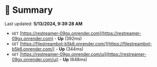 # 📖 Summary
Last updated: **5/13/2024, 9:39:28 AM**

- `GET` [https://restreamer-09gx.onrender.com](https://restreamer-09gx.onrender.com) - **Up** (392ms)
- `GET` [https://filestreambot-b5k6.onrender.com/](https://filestreambot-b5k6.onrender.com/) - **Up** (344ms)
- `GET` [https://restreamer-09gx.onrender.com/ui](https://restreamer-09gx.onrender.com/ui) - **Up** (648ms)
